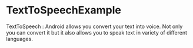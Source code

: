 # TextToSpeechExample
TextToSpeech : Android allows you convert your text into voice. Not only you can convert it but it also allows you to speak text in variety of different languages.
